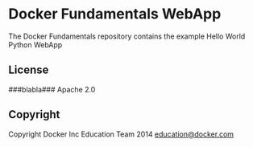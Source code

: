 Docker Fundamentals WebApp
==========================

The Docker Fundamentals repository contains the example Hello World Python WebApp

## License
###blabla###
Apache 2.0

## Copyright

Copyright Docker Inc Education Team 2014 <education@docker.com>
